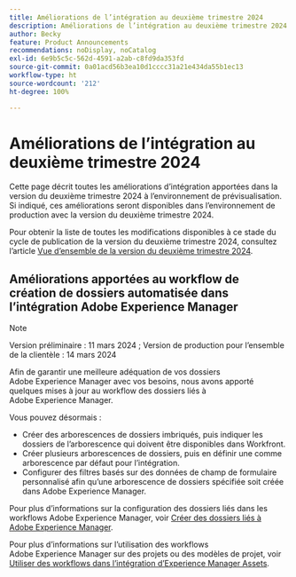 ```yaml
---
title: Améliorations de l’intégration au deuxième trimestre 2024
description: Améliorations de l’intégration au deuxième trimestre 2024
author: Becky
feature: Product Announcements
recommendations: noDisplay, noCatalog
exl-id: 6e9b5c5c-562d-4591-a2ab-c8fd9da353fd
source-git-commit: 0a01acd56b3ea10d1cccc31a21e434da55b1ec13
workflow-type: ht
source-wordcount: '212'
ht-degree: 100%

---
```


# Améliorations de l’intégration au deuxième trimestre 2024

Cette page décrit toutes les améliorations d’intégration apportées dans la version du deuxième trimestre 2024 à l’environnement de prévisualisation. Si indiqué, ces améliorations seront disponibles dans l’environnement de production avec la version du deuxième trimestre 2024.

Pour obtenir la liste de toutes les modifications disponibles à ce stade du cycle de publication de la version du deuxième trimestre 2024, consultez l’article [Vue d’ensemble de la version du deuxième trimestre 2024](/help/quicksilver/product-announcements/product-releases/24-q2-release-activity/24-q2-release-overview.md).

## Améliorations apportées au workflow de création de dossiers automatisée dans l’intégration Adobe Experience Manager

>[!NOTE]
>
>Version préliminaire : 11 mars 2024 ; Version de production pour l’ensemble de la clientèle : 14 mars 2024

Afin de garantir une meilleure adéquation de vos dossiers Adobe Experience Manager avec vos besoins, nous avons apporté quelques mises à jour au workflow des dossiers liés à Adobe Experience Manager.

Vous pouvez désormais :

* Créer des arborescences de dossiers imbriqués, puis indiquer les dossiers de l’arborescence qui doivent être disponibles dans Workfront.
* Créer plusieurs arborescences de dossiers, puis en définir une comme arborescence par défaut pour l’intégration.
* Configurer des filtres basés sur des données de champ de formulaire personnalisé afin qu’une arborescence de dossiers spécifiée soit créée dans Adobe Experience Manager.

Pour plus d’informations sur la configuration des dossiers liés dans les workflows Adobe Experience Manager, voir [Créer des dossiers liés à Adobe Experience Manager](/help/quicksilver/administration-and-setup/configure-integrations/configure-aacs-integration.md#create-adobe-experience-manager-linked-folders).

Pour plus d’informations sur l’utilisation des workflows Adobe Experience Manager sur des projets ou des modèles de projet, voir [Utiliser des workflows dans l’intégration d’Experience Manager Assets](/help/quicksilver/documents/adobe-workfront-for-experience-manager-assets-essentials/use-aem-workflows.md).
